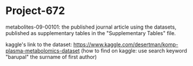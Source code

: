 # Project-672

metabolites-09-00101: the published journal article using the datasets, published as supplementary tables in the "Supplementary Tables" file. 

kaggle's link to the dataset: https://www.kaggle.com/desertman/komp-plasma-metabolomics-dataset
(how to find on kaggle: use search keyword "barupal" the surname of first author)

